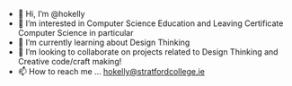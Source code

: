 - 👋 Hi, I’m @hokelly
- 👀 I’m interested in Computer Science Education and Leaving Certificate Computer Science in particular
- 🌱 I’m currently learning about Design Thinking
- 💞️ I’m looking to collaborate on projects related to Design Thinking and Creative code/craft making!
- 📫 How to reach me ... hokelly@stratfordcollege.ie

<!---
hokelly/hokelly is a ✨ special ✨ repository because its `README.md` (this file) appears on your GitHub profile.
You can click the Preview link to take a look at your changes.
--->
